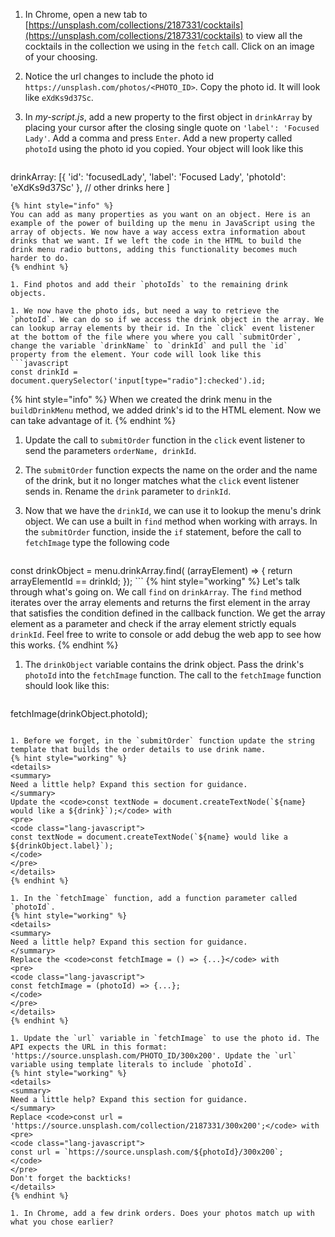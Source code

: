 1. In Chrome, open a new tab to [https://unsplash.com/collections/2187331/cocktails](https://unsplash.com/collections/2187331/cocktails) to view all the cocktails in the collection we using in the `fetch` call. Click on an image of your choosing. 

1. Notice the url changes to include the photo id `https://unsplash.com/photos/<PHOTO_ID>`. Copy the photo id. It will look like `eXdKs9d37Sc`.

1. In _my-script.js_, add a new property to the first object in `drinkArray` by placing your cursor after the closing single quote on `'label': 'Focused Lady'`. Add a comma and press `Enter`. Add a new property called `photoId` using the photo id you copied. Your object will look like this
   ```javascript
drinkArray: [{
      'id': 'focusedLady',
      'label': 'Focused Lady',
      'photoId': 'eXdKs9d37Sc'
},
// other drinks here
]
   ```
   {% hint style="info" %}
You can add as many properties as you want on an object. Here is an example of the power of building up the menu in JavaScript using the array of objects. We now have a way access extra information about drinks that we want. If we left the code in the HTML to build the drink menu radio buttons, adding this functionality becomes much harder to do.
   {% endhint %}

1. Find photos and add their `photoIds` to the remaining drink objects. 

1. We now have the photo ids, but need a way to retrieve the `photoId`. We can do so if we access the drink object in the array. We can lookup array elements by their id. In the `click` event listener at the bottom of the file where you where you call `submitOrder`, change the variable `drinkName` to `drinkId` and pull the `id` property from the element. Your code will look like this
   ```javascript
const drinkId = document.querySelector('input[type="radio"]:checked').id;
   ```
   {% hint style="info" %}
When we created the drink menu in the `buildDrinkMenu` method, we added drink's id to the HTML element. Now we can take advantage of it.
   {% endhint %}

1. Update the call to `submitOrder` function in the `click` event listener to send the parameters `orderName, drinkId`.

1. The `submitOrder` function expects the name on the order and the name of the drink, but it no longer matches what the `click` event listener sends in. Rename the `drink` parameter to `drinkId`.

1. Now that we have the `drinkId`, we can use it to lookup the menu's drink object. We can use a built in `find` method when working with arrays. In the `submitOrder` function, inside the `if` statement, before the call to `fetchImage` type the following code
   ```javascript
const drinkObject = menu.drinkArray.find( (arrayElement) => { return arrayElementId == drinkId; });
    ```
   {% hint style="working" %}
Let's talk through what's going on. We call `find` on `drinkArray`. The `find` method iterates over the array elements and returns the first element in the array that satisfies the condition defined in the callback function. We get the array element as a parameter and check if the array element strictly equals `drinkId`. Feel free to write to console or add debug the web app to see how this works.
   {% endhint %}

1. The `drinkObject` variable contains the drink object. Pass the drink's `photoId` into the `fetchImage` function. The call to the `fetchImage` function should look like this:
   ```javascript
fetchImage(drinkObject.photoId);
   ```

1. Before we forget, in the `submitOrder` function update the string template that builds the order details to use drink name. 
   {% hint style="working" %}
<details>
<summary>
Need a little help? Expand this section for guidance. 
</summary> 
Update the <code>const textNode = document.createTextNode(`${name} would like a ${drink}`);</code> with 
<pre>
<code class="lang-javascript">
const textNode = document.createTextNode(`${name} would like a ${drinkObject.label}`);
</code>
</pre>
</details>
   {% endhint %}

1. In the `fetchImage` function, add a function parameter called `photoId`.
   {% hint style="working" %}
<details>
<summary>
Need a little help? Expand this section for guidance. 
</summary> 
Replace the <code>const fetchImage = () => {...}</code> with 
<pre>
<code class="lang-javascript">
const fetchImage = (photoId) => {...}; 
</code>
</pre>
</details>
   {% endhint %}

1. Update the `url` variable in `fetchImage` to use the photo id. The API expects the URL in this format: 'https://source.unsplash.com/PHOTO_ID/300x200'. Update the `url` variable using template literals to include `photoId`.
   {% hint style="working" %}
<details>
<summary>
Need a little help? Expand this section for guidance. 
</summary> 
Replace <code>const url = 'https://source.unsplash.com/collection/2187331/300x200';</code> with 
<pre>
<code class="lang-javascript">
const url = `https://source.unsplash.com/${photoId}/300x200`;
</code>
</pre>
Don't forget the backticks!
</details>
   {% endhint %}

1. In Chrome, add a few drink orders. Does your photos match up with what you chose earlier?